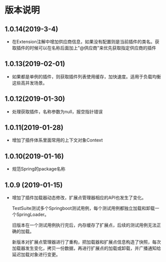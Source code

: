 # 版本说明

## 1.0.14(2019-3-4)

- 在Extension注解中增加供应商信息，如果没有配置则是当前插件的类名。获取插件的时候可以在名称后面加上"@供应商"来优先获取指定供应商的插件

## 1.0.13(2019-02-01)

- 如果都是单例的插件，则获取插件列表使用缓存，加快速度。适用于负载均衡这些高并发场景。

## 1.0.12(2019-01-30)

- 处理获取插件，名称参数为null，报空指针错误

## 1.0.11(2019-01-28)

- 增加了插件体系里面常用的上下文对象Context

## 1.0.10(2019-01-16)

- 规范Spring的package名称

## 1.0.9 (2019-01-15)

- 增加了插件加载器动态修改，扩展点管理器相应的API也发生了变化。

  TestSuite测试多个Springboot测试用例，每个测试用例都独立加载和卸载一个SpringLoader。
  
  旧版本在一个测试用例执行完后，内存缓存了扩展点，后续的测试用例无法正确的加载。
  
  新版本对扩展点管理器进行了重构，把加载器和扩展点信息构造了快照，每次加载器发生变化，拷贝一份数据，再进行扩展点的加载或卸载，并广播通知给延迟加载对象进行变更。